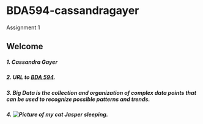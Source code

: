 # BDA594-cassandragayer
Assignment 1

## Welcome

##### 1. Cassandra Gayer
##### 2. URL to [BDA 594](https://sdsu.instructure.com/courses/140114).
##### 3. Big Data is the collection and organization of complex data points that can be used to recognize possible patterns and trends.
##### 4. ![Picture of my cat Jasper sleeping.](file:///C:/Users/cassa/OneDrive/Desktop/jasper.jpeg)


   
